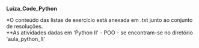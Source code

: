 **Luiza_Code_Python**

*O conteúdo das listas de exercício está anexada em .txt junto ao conjunto de resoluções.
    <br /> **As atividades dadas em 'Python II' - POO - se encontram-se no diretório 'aula_python_II' <br /> 
